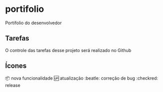 # portifolio
Portifolio do desenvolvedor

## Tarefas

O controle das tarefas desse projeto será realizado no Github

## Ícones

:package: nova funcionalidade
:up: atualização
:beatle: correção de bug
:checkred: release
